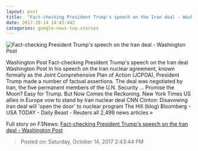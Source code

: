```yaml
---
layout: post
title:  "Fact-checking President Trump's speech on the Iran deal - Washington Post"
date: 2017-10-14 14:43:44Z
categories: google-news-top-stories
---
```


![Fact-checking President Trump's speech on the Iran deal - Washington Post](https://img.washingtonpost.com/rf/image_1484w/2010-2019/WashingtonPost/2017/10/10/Editorial-Opinion/Images/Trump_Birth_Control_29163-82546.jpg?t=20170517)

Washington Post Fact-checking President Trump's speech on the Iran deal Washington Post In his speech on the Iran nuclear agreement, known formally as the Joint Comprehensive Plan of Action (JCPOA), President Trump made a number of factual assertions. The deal was negotiated by Iran, the five permanent members of the U.N. Security ... Promise the Moon? Easy for Trump. But Now Comes the Reckoning. New York Times US allies in Europe vow to stand by Iran nuclear deal CNN Clinton: Disavowing Iran deal will 'open the door' to nuclear program The Hill (blog) Bloomberg - USA TODAY - Daily Beast - Reuters all 2,499 news articles »


Full story on F3News: [Fact-checking President Trump's speech on the Iran deal - Washington Post](http://www.f3nws.com/n/ntzjp)

> Posted on: Saturday, October 14, 2017 2:43:44 PM
